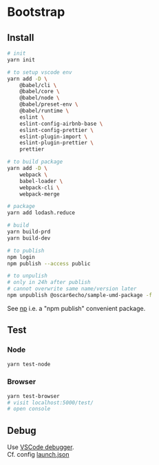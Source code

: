 # Bootstrap

## Install

```bash
# init
yarn init

# to setup vscode env
yarn add -D \
    @babel/cli \
    @babel/core \
    @babel/node \
    @babel/preset-env \
    @babel/runtime \
    eslint \
    eslint-config-airbnb-base \
    eslint-config-prettier \
    eslint-plugin-import \
    eslint-plugin-prettier \
    prettier

# to build package
yarn add -D \
    webpack \
    babel-loader \
    webpack-cli \
    webpack-merge

# package
yarn add lodash.reduce

# build
yarn build-prd
yarn build-dev

# to publish
npm login
npm publish --access public

# to unpulish
# only in 24h after publish
# cannot overwrite same name/version later
npm unpublish @oscar6echo/sample-umd-package -f
```

See [np](https://www.npmjs.com/package/np) i.e. a "npm publish" convenient package.

## Test

### Node

```bash
yarn test-node
```

### Browser

```bash
yarn test-browser
# visit localhost:5000/test/
# open console
```

## Debug

Use [VSCode debugger](https://code.visualstudio.com/docs/editor/debugging).  
Cf. config [launch.json](.vscode/launch.json)
